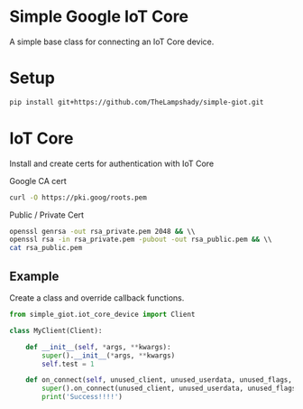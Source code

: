 # Simple Google IoT Core 
A simple base class for connecting an IoT Core device.

# Setup
```bash
pip install git+https://github.com/TheLampshady/simple-giot.git
```

# IoT Core
Install and create certs for authentication with IoT Core

Google CA cert
```bash
curl -O https://pki.goog/roots.pem 
```

Public / Private Cert
```bash
openssl genrsa -out rsa_private.pem 2048 && \\
openssl rsa -in rsa_private.pem -pubout -out rsa_public.pem && \\
cat rsa_public.pem
```

## Example
Create a class and override callback functions.

```python
from simple_giot.iot_core_device import Client

class MyClient(Client):

    def __init__(self, *args, **kwargs):
        super().__init__(*args, **kwargs)
        self.test = 1

    def on_connect(self, unused_client, unused_userdata, unused_flags, rc):
        super().on_connect(unused_client, unused_userdata, unused_flags, rc)
        print('Success!!!!')
```

